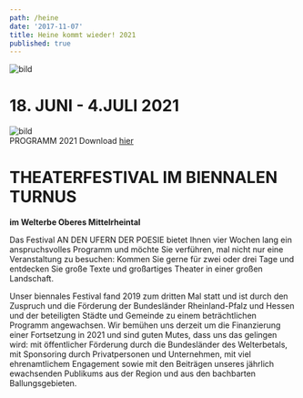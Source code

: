 ```yaml
---
path: /heine
date: '2017-11-07'
title: Heine kommt wieder! 2021
published: true
---
```


![bild](/ufer-paddel.jpg)


# 18. JUNI - 4.JULI 2021    
![bild](/programmflyer_titel.png)     
PROGRAMM 2021 Download [hier](/Theaterfest_2021_A4_final.pdf)  
     


# THEATERFESTIVAL IM BIENNALEN TURNUS
**im Welterbe Oberes Mittelrheintal**   

Das Festival AN DEN UFERN DER POESIE bietet Ihnen vier Wochen lang ein anspruchsvolles Programm und möchte Sie verführen, mal nicht  nur eine Veranstaltung zu besuchen: Kommen Sie gerne für zwei oder drei Tage und entdecken Sie große Texte und großartiges Theater in einer großen Landschaft.   


Unser biennales Festival fand 2019 zum dritten Mal statt und ist durch den Zuspruch und die Förderung der Bundesländer Rheinland-Pfalz und Hessen und der beteiligten Städte und Gemeinde zu einem beträchtlichen Programm angewachsen. Wir bemühen uns derzeit um die Finanzierung einer Fortsetzung in 2021 und sind guten Mutes, dass uns das gelingen wird: mit öffentlicher Förderung durch die Bundesländer des Welterbetals, mit Sponsoring durch Privatpersonen und Unternehmen, mit viel ehrenamtlichem Engagement sowie mit den Beiträgen unseres jährlich ewachsenden Publikums aus der Region und aus den bachbarten Ballungsgebieten.

     


